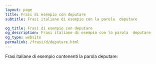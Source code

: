 ```yaml
---
layout: page
title: Frasi di esempio con deputare 
subtitle: Frasi italiane di esempio con la parola  deputare

og_title: Frasi di esempio con deputare 
og_description: Frasi italiane di esempio con la parola  deputare
og_type: website
permalink: /frasi/d/deputare.html
---
```


Frasi italiane di esempio contenenti la parola deputare:


